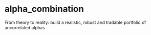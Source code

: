 # alpha_combination

From theory to reality: build a realistic, robust and tradable portfolio of uncorrelated alphas
